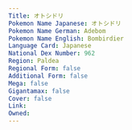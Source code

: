 ```yaml
---
﻿Title: オトシドリ
Pokemon Name Japanese: オトシドリ
Pokemon Name German: Adebom
Pokemon Name English: Bombirdier
Language Card: Japanese
National Dex Number: 962
Region: Paldea
Regional Form: false
Additional Form: false
Mega: false
Gigantamax: false
Cover: false
Link: 
Owned: 
---
```

